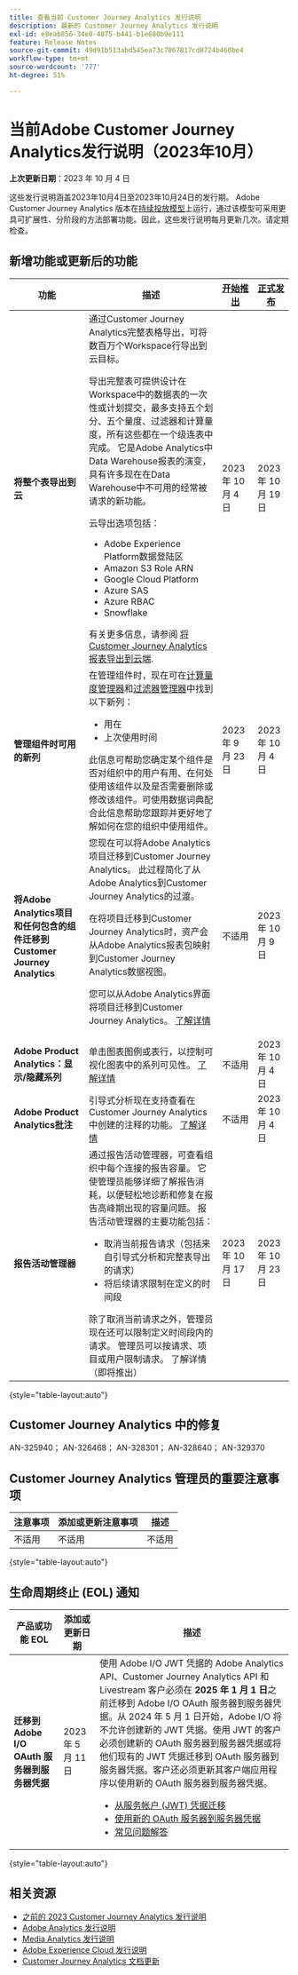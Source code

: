 ```yaml
---
title: 查看当前 Customer Journey Analytics 发行说明
description: 最新的 Customer Journey Analytics 发行说明
exl-id: e8eab856-34e0-4875-b441-b1e680b9e111
feature: Release Notes
source-git-commit: 49d91b513abd545ea73c7867817cd8724b460be4
workflow-type: tm+mt
source-wordcount: '777'
ht-degree: 51%

---
```


# 当前Adobe Customer Journey Analytics发行说明（2023年10月）

**上次更新日期**：2023 年 10 月 4 日

这些发行说明涵盖2023年10月4日至2023年10月24日的发行期。 Adobe Customer Journey Analytics 版本在[持续投放模型](releases.md)上运行，通过该模型可采用更具可扩展性、分阶段的方法部署功能。因此，这些发行说明每月更新几次。请定期检查。

## 新增功能或更新后的功能

| 功能 | 描述 | [开始推出](releases.md) | [正式发布](releases.md) |
| ----------- | ---------- | ------- | ---- |
| **将整个表导出到云** | 通过Customer Journey Analytics完整表格导出，可将数百万个Workspace行导出到云目标。 <p>导出完整表可提供设计在Workspace中的数据表的一次性或计划提交，最多支持五个划分、五个量度、过滤器和计算量度，所有这些都在一个级连表中完成。 它是Adobe Analytics中Data Warehouse报表的演变，具有许多现在在Data Warehouse中不可用的经常被请求的新功能。</p><p> 云导出选项包括：</p><ul><li>Adobe Experience Platform数据登陆区</li><li>Amazon S3 Role ARN</li><li>Google Cloud Platform</li><li>Azure SAS</li><li>Azure RBAC</li><li>Snowflake</li></ul>有关更多信息，请参阅 [将Customer Journey Analytics报表导出到云端](https://experienceleague.adobe.com/docs/analytics-platform/using/cja-workspace/export/export-cloud.html). | 2023 年 10 月 4 日 | 2023 年 10 月 19 日 |
| **管理组件时可用的新列** | 在管理组件时，现在可在[计算量度管理器](https://experienceleague.adobe.com/docs/analytics-platform/using/cja-components/cja-calcmetrics/cm-workflow/cm-manager.html)和[过滤器管理器](https://experienceleague.adobe.com/docs/analytics-platform/using/cja-components/cja-filters/manage-filters.html)中找到以下新列：<ul><li>用在</li><li>上次使用时间</li></ul>此信息可帮助您确定某个组件是否对组织中的用户有用、在何处使用该组件以及是否需要删除或修改该组件。可使用数据词典配合此信息帮助您跟踪并更好地了解如何在您的组织中使用组件。 | 2023 年 9 月 23 日 | 2023 年 10 月 4 日 |
| **将Adobe Analytics项目和任何包含的组件迁移到Customer Journey Analytics** | 您现在可以将Adobe Analytics项目迁移到Customer Journey Analytics。 此过程简化了从Adobe Analytics到Customer Journey Analytics的过渡。 <p>在将项目迁移到Customer Journey Analytics时，资产会从Adobe Analytics报表包映射到Customer Journey Analytics数据视图。</p> <p>您可以从Adobe Analytics界面将项目迁移到Customer Journey Analytics。 [了解详情](https://experienceleague.adobe.com/docs/analytics/admin/admin-tools/component-migration/prepare-component-migration.html)</p> | 不适用 | 2023 年 10 月 9 日 |
| **Adobe Product Analytics：显示/隐藏系列** | 单击图表图例或表行，以控制可视化图表中的系列可见性。  [了解详情](https://experienceleague.adobe.com/docs/analytics-platform/using/guided-analysis/overview.html?lang=en) | 不适用 | 2023 年 10 月 4 日 |
| **Adobe Product Analytics批注** | 引导式分析现在支持查看在Customer Journey Analytics中创建的注释的功能。 [了解详情](https://experienceleague.adobe.com/docs/analytics-platform/using/cja-components/annotations/overview.html?lang=en) | 不适用 | 2023 年 10 月 4 日 |
| **报告活动管理器** | 通过报告活动管理器，可查看组织中每个连接的报告容量。 它使管理员能够详细了解报告消耗，以便轻松地诊断和修复在报告高峰期出现的容量问题。 报告活动管理器的主要功能包括：<ul><li>取消当前报告请求（包括来自引导式分析和完整表导出的请求）</li><li>将后续请求限制在定义的时间段</li></ul>除了取消当前请求之外，管理员现在还可以限制定义时间段内的请求。 管理员可以按请求、项目或用户限制请求。  了解详情（即将推出） | 2023 年 10 月 17 日 | 2023 年 10 月 23 日 |

{style="table-layout:auto"}

## Customer Journey Analytics 中的修复

AN-325940； AN-326468； AN-328301； AN-328640； AN-329370

## Customer Journey Analytics 管理员的重要注意事项

| 注意事项 | 添加或更新注意事项 | 描述 |
| --- | --- | --- |
| 不适用 | 不适用 | 不适用 |

{style="table-layout:auto"}

## 生命周期终止 (EOL) 通知

| 产品或功能 EOL | 添加或更新日期 | 描述 |
| --- | --- | --- |
| **迁移到 Adobe I/O OAuth 服务器到服务器凭据** | 2023 年 5 月 11 日 | 使用 Adobe I/O JWT 凭据的 Adobe Analytics API、Customer Journey Analytics API 和 Livestream 客户必须在 **2025 年 1 月 1 日**&#x200B;之前迁移到 Adobe I/O OAuth 服务器到服务器凭据。从 2024 年 5 月 1 日开始，Adobe I/O 将不允许创建新的 JWT 凭据。使用 JWT 的客户必须创建新的 OAuth 服务器到服务器凭据或将他们现有的 JWT 凭据迁移到 OAuth 服务器到服务器凭据。客户还必须更新其客户端应用程序以使用新的 OAuth 服务器到服务器凭据。 <ul><li>[从服务帐户 (JWT) 凭据迁移](https://developer.adobe.com/developer-console/docs/guides/authentication/ServerToServerAuthentication/migration/)</li><li>[使用新的 OAuth 服务器到服务器凭据](https://developer.adobe.com/developer-console/docs/guides/authentication/ServerToServerAuthentication/implementation/)</li><li>[常见问题解答](https://developer.adobe.com/developer-console/docs/guides/authentication/ServerToServerAuthentication/faqs/)</li></ul> |

{style="table-layout:auto"}


## 相关资源

* [之前的 2023 Customer Journey Analytics 发行说明](/help/release-notes/2023.md)
* [Adobe Analytics 发行说明](https://experienceleague.adobe.com/docs/analytics/release-notes/latest.html?lang=zh-Hans)
* [Media Analytics 发行说明](https://experienceleague.adobe.com/docs/media-analytics/using/additional-resources/release-notes.html?lang=zh-Hans)
* [Adobe Experience Cloud 发行说明](https://experienceleague.adobe.com/docs/release-notes/experience-cloud/current.html?lang=zh-Hans)
* [Customer Journey Analytics 文档更新](/help/release-notes/doc-changes.md)
